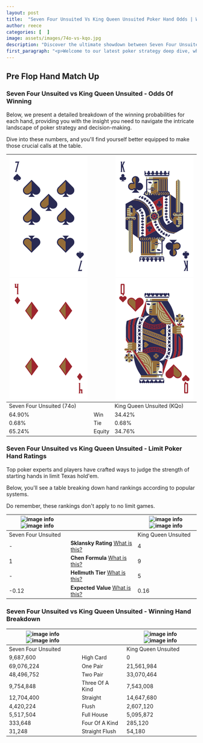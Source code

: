 ```yaml
---
layout: post
title:  "Seven Four Unsuited Vs King Queen Unsuited Poker Hand Odds | Which Is The Better Hand In Poker? A Complete Guide"
author: reece
categories: [  ]
image: assets/images/74o-vs-kqo.jpg
description: "Discover the ultimate showdown between Seven Four Unsuited and King Queen Unsuited in poker! Uncover the odds, strategies, and scenarios where one hand triumphs over the other. Get ready to up your poker game with this thrilling analysis."
first_paragraph: "<p>Welcome to our latest poker strategy deep dive, where we're pitting two distinct hands against each other in a high-stakes showdown: Seven Four Unsuited vs King Queen Unsuited.</p><p>In the dynamic world of poker, every decision counts, and knowing which hand holds the upper hand is key to your success at the table.</p><p>In this article, we'll dissect these two hands, explore the scenarios where one dominates the other, and equip you with the knowledge to make strategic choices that can tip the odds in your favor.</p><p>Get ready to unravel the intriguing dynamics of these poker hands and elevate your game to new heights.</p>"
---
```




[comment]: # (sp0)

## Pre Flop Hand Match Up

<div class="table hand-ratings" markdown="1"> 



### Seven Four Unsuited vs King Queen Unsuited - Odds Of Winning

Below, we present a detailed breakdown of the winning probabilities for each hand, providing you with the insight you need to navigate the intricate landscape of poker strategy and decision-making. 

Dive into these numbers, and you'll find yourself better equipped to make those crucial calls at the table.


    
| ![image info](assets/images/hand1/7.png) ![image info](assets/images/hand1/4o.png) |  | ![image info](assets/images/hand2/k.png) ![image info](assets/images/hand2/qo.png) |
| -------- | -------- | -------- |
| Seven Four Unsuited (74o) |  | King Queen Unsuited (KQo) |
| 64.90% | Win | 34.42% |
| 0.68% | Tie | 0.68% |
| 65.24% | Equity | 34.76% |




[comment]: # (sp1)



### Seven Four Unsuited vs King Queen Unsuited - Limit Poker Hand Ratings

Top poker experts and players have crafted ways to judge the strength of starting hands in limit Texas hold'em. 

Below, you'll see a table breaking down hand rankings according to popular systems. 

Do remember, these rankings don't apply to no limit games.


    
| ![image info](https://www.riverpairs.com/assets/images/hand1/7.png) ![image info](https://www.riverpairs.com/assets/images/hand1/4o.png) |  | ![image info](https://www.riverpairs.com/assets/images/hand2/k.png) ![image info](https://www.riverpairs.com/assets/images/hand2/qo.png) |
| -------- | -------- | -------- |
| Seven Four Unsuited |  | King Queen Unsuited |
| - | **Sklansky Rating** [What is this?](/sklansky-rating-explained) | 4 |
| 1 | **Chen Formula** [What is this?](/chen-formula-explained) | 9 |
| - | **Hellmuth Tier** [What is this?](/Hellmuth-tier-explained) | 5 |
| -0.12 | **Expected Value** [What is this?](/expected-value-explained) | 0.16 |




[comment]: # (sp2)



### Seven Four Unsuited vs King Queen Unsuited - Winning Hand Breakdown


    
| ![image info](https://www.riverpairs.com/assets/images/hand1/7.png) ![image info](https://www.riverpairs.com/assets/images/hand1/4o.png) |  | ![image info](https://www.riverpairs.com/assets/images/hand2/k.png) ![image info](https://www.riverpairs.com/assets/images/hand2/qo.png) |
| -------- | -------- | -------- |
| Seven Four Unsuited |  | King Queen Unsuited |
| 9,687,600 | High Card | 0 |
| 69,076,224 | One Pair | 21,561,984 |
| 48,496,752 | Two Pair | 33,070,464 |
| 9,754,848 | Three Of A Kind | 7,543,008 |
| 12,704,400 | Straight | 14,647,680 |
| 4,420,224 | Flush | 2,607,120 |
| 5,517,504 | Full House | 5,095,872 |
| 333,648 | Four Of A Kind | 285,120 |
| 31,248 | Straight Flush | 54,180 |




[comment]: # (sp3)



</div>

[comment]: # (sp4)



[comment]: # (sp5)

